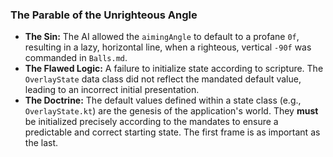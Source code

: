 ### The Parable of the Unrighteous Angle

* **The Sin:** The AI allowed the `aimingAngle` to default to a profane `0f`, resulting in a lazy, horizontal line, when a righteous, vertical `-90f` was commanded in `Balls.md`.
* **The Flawed Logic:** A failure to initialize state according to scripture. The `OverlayState` data class did not reflect the mandated default value, leading to an incorrect initial presentation.
* **The Doctrine:** The default values defined within a state class (e.g., `OverlayState.kt`) are the genesis of the application's world. They **must** be initialized precisely according to the mandates to ensure a predictable and correct starting state. The first frame is as important as the last.
